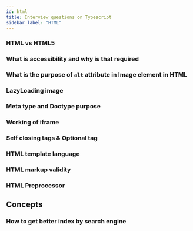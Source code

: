 ```yaml
---
id: html
title: Interview questions on Typescript
sidebar_label: "HTML"
---
```


### HTML vs HTML5
### What is accessibility and why is that required 
### What is the purpose of `alt` attribute in Image element in HTML
### LazyLoading image
### Meta type and Doctype purpose
### Working of iframe
### Self closing tags & Optional tag
### HTML template language
### HTML markup validity
### HTML Preprocessor


## Concepts
### How to get better index by search engine 